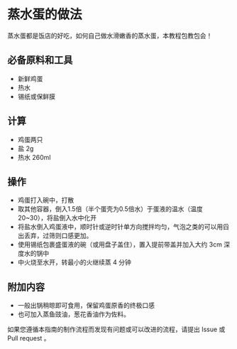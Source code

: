 # 蒸水蛋的做法

蒸水蛋都是饭店的好吃，如何自己做水滑嫩香的蒸水蛋，本教程包教包会！

## 必备原料和工具

- 新鲜鸡蛋
- 热水
- 锡纸或保鲜膜

## 计算

- 鸡蛋两只
- 盐 2g
- 热水 260ml

## 操作

- 鸡蛋打入碗中，打散
- 取其他容器，倒入1.5倍（半个蛋壳为0.5倍水）于蛋液的温水（温度 20~30），将盐倒入水中化开
- 将盐水倒入鸡蛋液中，顺时针或逆时针单方向搅拌均匀，气泡之类的可以用舀出丢弃，过筛则口感更加。
- 使用锡纸包裹盛蛋液的碗（或用盘子盖住），置入提前带盖并加入大约 3cm 深度水的锅中
- 中火烧至水开，转最小的火继续蒸 4 分钟

## 附加内容

- 一般出锅稍晾即可食用，保留鸡蛋原香的终极口感
- 也可加入蒸鱼豉油，葱花香油作为佐料。

如果您遵循本指南的制作流程而发现有问题或可以改进的流程，请提出 Issue 或 Pull request 。

